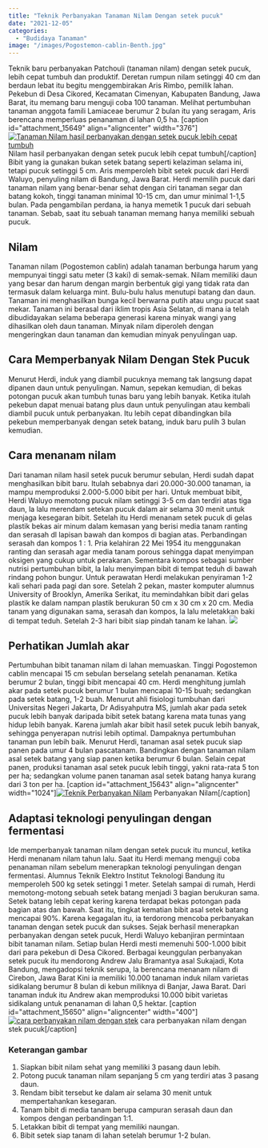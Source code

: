 ```yaml
---
title: "Teknik Perbanyakan Tanaman Nilam Dengan setek pucuk"
date: "2021-12-05"
categories: 
  - "Budidaya Tanaman"
image: "/images/Pogostemon-cablin-Benth.jpg"
---
```


Teknik baru perbanyakan Patchouli (tanaman nilam) dengan setek pucuk, lebih cepat tumbuh dan produktif. Deretan rumpun nilam setinggi 40 cm dan berdaun lebat itu begitu menggembirakan Aris Rimbo, pemilik lahan. Pekebun di Desa Cikored, Kecamatan Cimenyan, Kabupaten Bandung, Jawa Barat, itu memang baru menguji coba 100 tanaman. Melihat pertumbuhan tanaman anggota famili Lamiaceae berumur 2 bulan itu yang seragam, Aris berencana memperluas penanaman di lahan 0,5 ha. \[caption id="attachment\_15649" align="aligncenter" width="376"\][![Tanaman Nilam hasil perbanyakan dengan setek pucuk lebih cepat tumbuh](/images/nilam1-376x400.jpg)](http://localhost/mitra/wp-content/uploads/2021/12/nilam1.jpg) Nilam hasil perbanyakan dengan setek pucuk lebih cepat tumbuh\[/caption\] Bibit yang ia gunakan bukan setek batang seperti kelaziman selama ini, tetapi pucuk setinggi 5 cm. Aris memperoleh bibit setek pucuk dari Herdi Waluyo, penyuling nilam di Bandung, Jawa Barat. Herdi memilih pucuk dari tanaman nilam yang benar-benar sehat dengan ciri tanaman segar dan batang kokoh, tinggi tanaman minimal 10-15 cm, dan umur minimal 1-1,5 bulan. Pada pengambilan perdana, ia hanya memetik 1 pucuk dari sebuah tanaman. Sebab, saat itu sebuah tanaman memang hanya memiliki sebuah pucuk.

## Nilam

Tanaman nilam (Pogostemon cablin) adalah tanaman berbunga harum yang mempunyai tinggi satu meter (3 kaki) di semak-semak. Nilam memiliki daun yang besar dan harum dengan margin berbentuk gigi yang tidak rata dan termasuk dalam keluarga mint. Bulu-bulu halus menutupi batang dan daun. Tanaman ini menghasilkan bunga kecil berwarna putih atau ungu pucat saat mekar. Tanaman ini berasal dari iklim tropis Asia Selatan, di mana ia telah dibudidayakan selama beberapa generasi karena minyak wangi yang dihasilkan oleh daun tanaman. Minyak nilam diperoleh dengan mengeringkan daun tanaman dan kemudian minyak penyulingan uap.

## Cara Memperbanyak Nilam Dengan Stek Pucuk

Menurut Herdi, induk yang diambil pucuknya memang tak langsung dapat dipanen daun untuk penyulingan. Namun, sepekan kemudian, di bekas potongan pucuk akan tumbuh tunas baru yang lebih banyak. Ketika itulah pekebun dapat menuai batang plus daun untuk penyulingan atau kembali diambil pucuk untuk perbanyakan. Itu lebih cepat dibandingkan bila pekebun memperbanyak dengan setek batang, induk baru pulih 3 bulan kemudian.

## Cara menanam nilam

Dari tanaman nilam hasil setek pucuk berumur sebulan, Herdi sudah dapat menghasilkan bibit baru. Itulah sebabnya dari 20.000-30.000 tanaman, ia mampu memproduksi 2.000-5.000 bibit per hari. Untuk membuat bibit, Herdi Waluyo memotong pucuk nilam setinggi 3-5 cm dan terdiri atas tiga daun, la lalu merendam setekan pucuk dalam air selama 30 menit untuk menjaga kesegaran bibit. Setelah itu Herdi menanam setek pucuk di gelas plastik bekas air minum dalam kemasan yang berisi media tanam ranting dan serasah dl lapisan bawah dan kompos di bagian atas. Perbandingan serasah dan kompos 1 : 1. Pria kelahiran 22 Mei 1954 itu menggunakan ranting dan serasah agar media tanam porous sehingga dapat menyimpan oksigen yang cukup untuk perakaran. Sementara kompos sebagai sumber nutrisi pertumbuhan bibit, la lalu menyimpan bibit di tempat teduh di bawah rindang pohon bungur. Untuk perawatan Herdi melakukan penyiraman 1-2 kali sehari pada pagi dan sore. Setelah 2 pekan, master komputer alumnus University of Brooklyn, Amerika Serikat, itu memindahkan bibit dari gelas plastik ke dalam nampan plastik berukuran 50 cm x 30 cm x 20 cm. Media tanam yang digunakan sama, serasah dan kompos, la lalu meletakkan baki di tempat teduh. Setelah 2-3 hari bibit siap pindah tanam ke lahan. ![](/images/nilam-1024x576.jpg)

## Perhatikan Jumlah akar

Pertumbuhan bibit tanaman nilam di lahan memuaskan. Tinggi Pogostemon cablin mencapai 15 cm sebulan berselang setelah penanaman. Ketika berumur 2 bulan, tinggi bibit mencapai 40 cm. Herdi menghitung jumlah akar pada setek pucuk berumur 1 bulan mencapai 10-15 buah; sedangkan pada setek batang, 1-2 buah. Menurut ahli fisiologi tumbuhan dari Universitas Negeri Jakarta, Dr Adisyahputra MS, jumlah akar pada setek pucuk lebih banyak daripada bibit setek batang karena mata tunas yang hidup lebih banyak. Karena jumlah akar bibit hasil setek pucuk lebih banyak, sehingga penyerapan nutrisi lebih optimal. Dampaknya pertumbuhan tanaman pun lebih baik. Menurut Herdi, tanaman asal setek pucuk siap panen pada umur 4 bulan pascatanam. Bandingkan dengan tanaman nilam asal setek batang yang siap panen ketika berumur 6 bulan. Selain cepat panen, produksi tanaman asal setek pucuk lebih tinggi, yakni rata-rata 5 ton per ha; sedangkan volume panen tanaman asal setek batang hanya kurang dari 3 ton per ha. \[caption id="attachment\_15643" align="aligncenter" width="1024"\][![Teknik Perbanyakan Nilam](/images/akar-nilam-1024x576.jpg)](http://localhost/mitra/wp-content/uploads/2021/12/akar-nilam.jpg) Perbanyakan Nilam\[/caption\]

## Adaptasi teknologi penyulingan dengan fermentasi

Ide memperbanyak tanaman nilam dengan setek pucuk itu muncul, ketika Herdi menanam nilam tahun lalu. Saat itu Herdi memang menguji coba penanaman nilam sebelum menerapkan teknologi penyulingan dengan fermentasi. Alumnus Teknik Elektro Institut Teknologi Bandung itu memperoleh 500 kg setek setinggi 1 meter. Setelah sampai di rumah, Herdi memotong-motong sebuah setek batang menjadi 3 bagian berukuran sama. Setek batang lebih cepat kering karena terdapat bekas potongan pada bagian atas dan bawah. Saat itu, tingkat kematian bibit asal setek batang mencapai 90%. Karena kegagalan itu, ia terdorong mencoba perbanyakan tanaman dengan setek pucuk dan sukses. Sejak berhasil menerapkan perbanyakan dengan setek pucuk, Herdi Waluyo kebanjiran permintaan bibit tanaman nilam. Setiap bulan Herdi mesti memenuhi 500-1.000 bibit dari para pekebun di Desa Cikored. Berbagai keunggulan perbanyakan setek pucuk itu mendorong Andrew Jalu Bramantya asal Sukajadi, Kota Bandung, mengadopsi teknik serupa, la berencana menanam nilam di Cirebon, Jawa Barat Kini ia memiliki 10.000 tanaman induk nilam varietas sidikalang berumur 8 bulan di kebun miliknya di Banjar, Jawa Barat. Dari tanaman induk itu Andrew akan memproduksi 10.000 bibit varietas sidikalang untuk penanaman di lahan 0,5 hektar. \[caption id="attachment\_15650" align="aligncenter" width="400"\][![cara perbanyakan nilam dengan stek](/images/stek1-400x238.jpg)](http://localhost/mitra/wp-content/uploads/2021/12/stek1.jpg) cara perbanyakan nilam dengan stek pucuk\[/caption\]

### Keterangan gambar

1. Siapkan bibit nilam sehat yang memiliki 3 pasang daun lebih.
2. Potong pucuk tanaman nilam sepanjang 5 cm yang terdiri atas 3 pasang daun.
3. Rendam bibit tersebut ke dalam air selama 30 menit untuk mempertahankan kesegaran.
4. Tanam bibit di media tanam berupa campuran serasah daun dan kompos dengan perbandingan 1:1.
5. Letakkan bibit di tempat yang memiliki naungan.
6. Bibit setek siap tanam di lahan setelah berumur 1-2 bulan.
